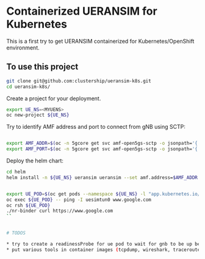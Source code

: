 # Containerized UERANSIM for Kubernetes

This is a first try to get UERANSIM containerized for Kubernetes/OpenShift environment.

## To use this project

```bash
git clone git@github.com:clustership/ueransim-k8s.git
cd ueransim-k8s/
```

Create a project for your deployment.

```bash
export UE_NS=<MYUENS>
oc new-project ${UE_NS}
```

Try to identify AMF address and port to connect from gNB using SCTP:

```bash

export AMF_ADDR=$(oc -n 5gcore get svc amf-open5gs-sctp -o jsonpath='{.spec.clusterIP}')
export AMF_PORT=$(oc -n 5gcore get svc amf-open5gs-sctp -o jsonpath='{.spec.ports[0].port}')

```

Deploy the helm chart:

```bash
cd helm
helm install -n ${UE_NS} ueransim ueransim --set amf.address=$AMF_ADDR --set amf.port=$AMF_PORT
```


```bash

export UE_POD=$(oc get pods --namespace ${UE_NS} -l "app.kubernetes.io/name=ueransim,app.kubernetes.io/instance=ueransim,app.kubernetes.io/service=ueransim-nr-ue" -o jsonpath="{.items[0].metadata.name}")
oc exec ${UE_POD} -- ping -I uesimtun0 www.google.com
oc rsh ${UE_POD}
./nr-binder curl https://www.google.com
``


# TODOS

* try to create a readinessProbe for ue pod to wait for gnb to be up before starting (or use an init container)
* put various tools in container images (tcpdump, wireshark, traceroute, nc, curl...) to get better experience.
